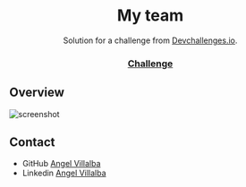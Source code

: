 <h1 align="center">My team</h1>

<div align="center">
   Solution for a challenge from  <a href="http://devchallenges.io" target="_blank">Devchallenges.io</a>.
</div>

<div align="center">
  <h3>
    <a href="https://devchallenges.io/challenges/hhmesazsqgKXrTkYkt0U">
      Challenge
    </a>
  </h3>
</div>

## Overview

![screenshot](desing/img1.jpeg)


## Contact

- GitHub [Angel Villalba](https://github.com/villalb4})
- Linkedin [Angel Villalba](https://www.linkedin.com/in/angel-villalba-5baba8207/})
